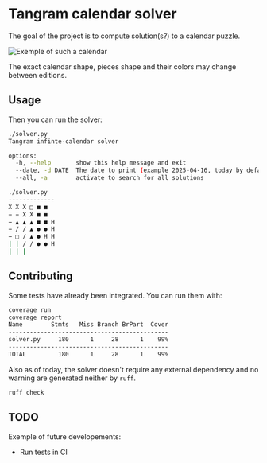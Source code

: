 # Tangram calendar solver

The goal of the project is to compute solution(s?) to a calendar puzzle.

![Exemple of such a calendar](https://external-content.duckduckgo.com/iu/?u=https%3A%2F%2Fm.media-amazon.com%2Fimages%2FI%2F61rk41yA6eL._AC_SL1500_.jpg)

The exact calendar shape, pieces shape and their colors may change between editions.


## Usage

Then you can run the solver:

```bash
./solver.py
Tangram infinte-calendar solver

options:
  -h, --help       show this help message and exit
  --date, -d DATE  The date to print (example 2025-04-16, today by default)
  --all, -a        activate to search for all solutions

./solver.py
-------------
X X X □ ■ ■
− − X X ■ ■
− ▲ ▲ ▲ ■ ■ H
− / / ▲ ● ● H
− □ / ▲ ● H H
| | / / ● ● H
| | |
```

## Contributing

Some tests have already been integrated. You can run them with:

```bash
coverage run
coverage report
Name        Stmts   Miss Branch BrPart  Cover
---------------------------------------------
solver.py     180      1     28      1    99%
---------------------------------------------
TOTAL         180      1     28      1    99%
```

Also as of today, the solver doesn't require any external dependency and no warning are generated neither by `ruff`.

```bash
ruff check
```


## TODO

Exemple of future developements:
- Run tests in CI
